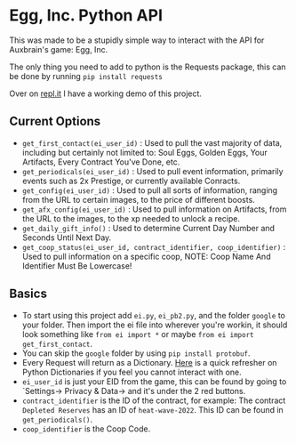
# Egg, Inc. Python API

This was made to be a stupidly simple way to interact with the API for Auxbrain's game: Egg, Inc.

The only thing you need to add to python is the Requests package, this can be done by running `pip install requests`

Over on [repl.it](https://replit.com/@thenicopanda1/MadPinkUpgrade#main.py) I have a working demo of this project.

## Current Options
* `get_first_contact(ei_user_id)` : Used to pull the vast majority of data, including but certainly not limited to: Soul Eggs, Golden Eggs, Your Artifacts, Every Contract You've Done, etc.
* `get_periodicals(ei_user_id)` : Used to pull event information, primarily events such as 2x Prestige, or currently available Conracts.
* `get_config(ei_user_id)` : Used to pull all sorts of information, ranging from the URL to certain images, to the price of different boosts.
* `get_afx_config(ei_user_id)` : Used to pull information on Artifacts, from the URL to the images, to the xp needed to unlock a recipe.
* `get_daily_gift_info()` : Used to determine Current Day Number and Seconds Until Next Day.
* `get_coop_status(ei_user_id, contract_identifier, coop_identifier)` : Used to pull information on a specific coop, NOTE: Coop Name And Identifier Must Be Lowercase!

## Basics
* To start using this project add `ei.py`, `ei_pb2.py`, and the folder `google` to your folder. Then import the ei file into wherever you're workin, it should look something like ```from ei import *``` or maybe `from ei import get_first_contact`.
* You can skip the `google` folder by using `pip install protobuf`.
* Every Request will return as a Dictionary. [Here](https://www.w3schools.com/python/python_dictionaries.asp) is a quick refresher on Python Dictionaries if you feel you cannot interact with one.
* `ei_user_id` is just your EID from the game, this can be found by going to `Settings-> Privacy & Data-> and it's under the 2 red buttons.
* `contract_identifier` is the ID of the contract, for example: The contract `Depleted Reserves` has an ID  of `heat-wave-2022`. This ID can be found in `get_periodicals()`.
* `coop_identifier` is the Coop Code.
